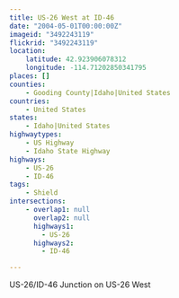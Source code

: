```yaml
---
title: US-26 West at ID-46
date: "2004-05-01T00:00:00Z"
imageid: "3492243119"
flickrid: "3492243119"
location:
    latitude: 42.923906078312
    longitude: -114.71202850341795
places: []
counties:
    - Gooding County|Idaho|United States
countries:
    - United States
states:
    - Idaho|United States
highwaytypes:
    - US Highway
    - Idaho State Highway
highways:
    - US-26
    - ID-46
tags:
    - Shield
intersections:
    - overlap1: null
      overlap2: null
      highways1:
        - US-26
      highways2:
        - ID-46

---
```

US-26/ID-46 Junction on US-26 West